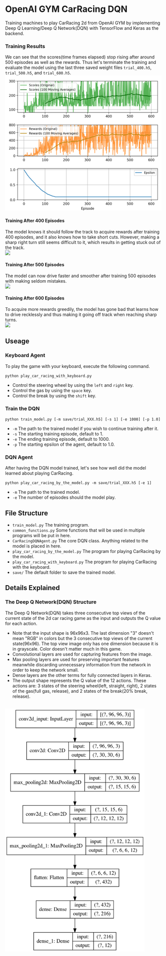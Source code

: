 # OpenAI GYM CarRacing DQN

Training machines to play CarRacing 2d from OpenAI GYM by implementing Deep Q Learning/Deep Q Network(DQN) with TensorFlow and Keras as the backend.

### Training Results
We can see that the scores(time frames elapsed) stop rising after around 500 episodes as well as the rewards. Thus let's terminate the training and evaluate the model using the last three saved weight files `trial_400.h5`, `trial_500.h5`, and `trial_600.h5`.
<br>
<img src="resources/training_results.png" width="600px">

#### Training After 400 Episodes
The model knows it should follow the track to acquire rewards after training 400 episodes, and it also knows how to take short cuts. However, making a sharp right turn still seems difficult to it, which results in getting stuck out of the track.
<br>
<img src="resources/trial_400.gif" width="300px">

#### Training After 500 Episodes
The model can now drive faster and smoother after training 500 episodes with making seldom mistakes.
<br>
<img src="resources/trial_500.gif" width="300px">

#### Training After 600 Episodes
To acquire more rewards greedily, the model has gone bad that learns how to drive recklessly and thus making it going off track when reaching sharp turns.
<br>
<img src="resources/trial_600.gif" width="300px">

## Useage

### Keyboard Agent
To play the game with your keyboard, execute the following command.
```
python play_car_racing_with_keyboard.py
```
- Control the steering wheel by using the `left` and `right` key.
- Control the gas by using the `space` key.
- Control the break by using the `shift` key.

### Train the DQN
```
python train_model.py [-m save/trial_XXX.h5] [-s 1] [-e 1000] [-p 1.0]
```
- `-m` The path to the trained model if you wish to continue training after it.
- `-s` The starting training episode, default to 1.
- `-e` The ending training episode, default to 1000.
- `-p` The starting epsilon of the agent, default to 1.0.

### DQN Agent
After having the DQN model trained, let's see how well did the model learned about playing CarRacing.
```
python play_car_racing_by_the_model.py -m save/trial_XXX.h5 [-e 1]
```
- `-m` The path to the trained model.
- `-e` The number of episodes should the model play.

## File Structure

- `train_model.py` The training program.
- `common_functions.py` Some functions that will be used in multiple programs will be put in here.
- `CarRacingDQNAgent.py` The core DQN class. Anything related to the model is placed in here.
- `play_car_racing_by_the_model.py` The program for playing CarRacing by the model.
- `play_car_racing_with_keyboard.py` The program for playing CarRacing with the keyboard.
- `save/` The default folder to save the trained model.

## Details Explained

### The Deep Q Network(DQN) Structure
The Deep Q Network(DQN) takes three consecutive top views of the current state of the 2d car racing game as the input and outputs the Q value for each action.
- Note that the input shape is 96x96x3. The last dimension "3" doesn't mean "RGB" in colors but the 3 consecutive top views of the current state(96x96). The top view image only has one dimension because it is in grayscale. Color doesn't matter much in this game.
- Convolutional layers are used for capturing features from the image.
- Max pooling layers are used for preserving important features meanwhile discarding unnecessary information from the network in order to keep the network small.
- Dense layers are the other terms for fully connected layers in Keras.
- The output shape represents the Q value of the 12 actions. These actions are: 3 states of the steering wheel(left, straight, right), 2 states of the gas(full gas, release), and 2 states of the break(20% break, release).
<br>
<img src="resources/model_structure.png" width="450px">

